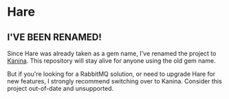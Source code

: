 Hare
====

I'VE BEEN RENAMED!
----

Since Hare was already taken as a gem name, I've renamed the project to [Kanina](//github.com/judy/kanina). This repository will stay alive for anyone using the old gem name. 

But if you're looking for a RabbitMQ solution, or need to upgrade Hare for new features, I strongly recommend switching over to Kanina. Consider this project out-of-date and unsupported.
